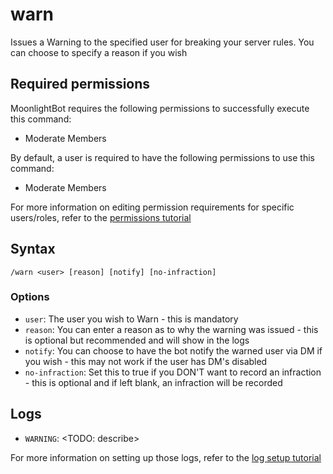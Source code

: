 # warn

Issues a Warning to the specified user for breaking your server rules. You can choose to specify a reason if you wish

## Required permissions

MoonlightBot requires the following permissions to successfully execute this command:

* Moderate Members

By default, a user is required to have the following permissions to use this command:

* Moderate Members

For more information on editing permission requirements for specific users/roles, refer to the [permissions tutorial](<linkToPermissionsTutorial>)

## Syntax

```text
/warn <user> [reason] [notify] [no-infraction]
```

### Options

* `user`: The user you wish to Warn - this is mandatory
* `reason`: You can enter a reason as to why the warning was issued - this is optional but recommended and will show in the logs
* `notify`: You can choose to have the bot notify the warned user via DM if you wish - this may not work if the user has DM's disabled
* `no-infraction`: Set this to true if you DON'T want to record an infraction - this is optional and if left blank, an infraction will be recorded

## Logs

* `WARNING`: <TODO: describe>

For more information on setting up those logs, refer to the [log setup tutorial](<linkToLogTutorial>)

